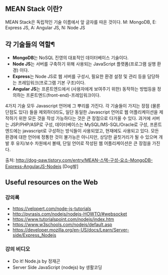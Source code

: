
## MEAN Stack 이란?
MEAN Stack은 독립적인 기술 이름에서 앞 글자를 따온 것이다.
M: MongoDB, E: Express JS, A: Angular JS, N: Node JS

## 각 기술들의 역할¶
- **MongoDB**는 NoSQL 진영의 대표적인 데이터베이스 기술이다.
- **Node JS**는 서버를 구축하기 위해 사용되는 JavaScript 플랫폼(프로그램 실행 환경) 이다.
- **Express**는 Node JS로 웹 서버를 구성시, 필요한 환경 설정 및 관리 등을 담당하는 프레임워크(프로그램 기본 구조)이다.
- **Angular JS**는 프론트엔드에서 (사용자에게 보여주기 위한) 동작하는 방법등을 정의하는 프론트엔드(front-end)-프레임워크이다. 

4가지 기술 모두 Javascript 언어에 그 뿌리를 가진다. 각 기술들이 가지는 장점 (물론 단점도 있다) 들을 제외하더라도, 일단 동일한 Javascript 언어로 웹 어플리케이션을 제작하기 위한 모든 것을 작성 가능하다는 것은 큰 장점으로 다가올 수 있다. 과거에 서버는 JSP/PHP/ASP로 구성, 데이터베이스는 MySQL/MS-SQL/Oracle로 구성, 프론트엔드에는 javascript로 구성하는 방식들이 사용되었고, 현재에도 사용되고 있다. 모든 환경에 대한 언어에 정통한 것이 불가능은 아니지만, 상당한 골칫거리가 될 수 있으며 개발 후 유지/보수 차원에서 볼때, 단일 언어로 작성된 웹 어플리케이션은 큰 장점을 가진다.

출처: http://dog-paw.tistory.com/entry/MEAN-스택-구성-요소-MongoDB-Express-AngularJS-Nodejs [Dog발]

## Useful resources on the Web
### 강의록
- https://velopert.com/node-js-tutorials
- http://pyrasis.com/nodejs/nodejs-HOWTO/#websocket
- https://www.tutorialspoint.com/nodejs/index.htm
- https://www.w3schools.com/nodejs/default.asp
- https://developer.mozilla.org/en-US/docs/Learn/Server-side/Express_Nodejs
### 강의 비디오
- Do it! Node.js by 정재곤
- Server Side JavaScript (nodejs) by 생활코딩

